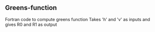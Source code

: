 ## Greens-function
Fortran code to compute greens function
Takes 'h' and 'v' as inputs
and gives R0 and R1 as output
